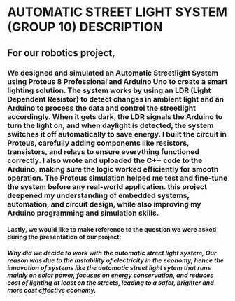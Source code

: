 # AUTOMATIC STREET LIGHT SYSTEM (GROUP 10) DESCRIPTION
## For our robotics project,
### We designed and simulated an Automatic Streetlight System using Proteus 8 Professional and Arduino Uno to create a smart lighting solution. The system works by using an LDR (Light Dependent Resistor) to detect changes in ambient light and an Arduino to process the data and control the streetlight accordingly. When it gets dark, the LDR signals the Arduino to turn the light on, and when daylight is detected, the system switches it off automatically to save energy. I built the circuit in Proteus, carefully adding components like resistors, transistors, and relays to ensure everything functioned correctly. I also wrote and uploaded the C++ code to the Arduino, making sure the logic worked efficiently for smooth operation. The Proteus simulation helped me test and fine-tune the system before any real-world application. this project deepened my understanding of embedded systems, automation, and circuit design, while also improving my Arduino programming and simulation skills.
#### Lastly, we would like to make reference to the question we were asked during the presentation of our project;
##### Why did we decide to work with the automatic street light system, Our reason was due to the instability of electricity in the economy, hence the innovation of systems like the automatic street light sytem that runs mainly on solar power, focuses on energy conservation, and reduces cost of lighting at least on the streets, leading to a safer, brighter and more cost effective economy.
